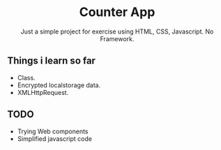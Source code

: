 <div align="center">
  <h1>Counter App</h1>
  <p>
    Just a simple project for exercise using HTML, CSS, Javascript. No Framework.
  </p>
</div>

## Things i learn so far

- Class.
- Encrypted localstorage data.
- XMLHttpRequest.

## TODO

- Trying Web components
- Simplified javascript code